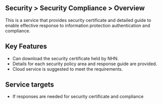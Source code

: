 ## Security > Security Compliance > Overview

This is a service that provides security certificate and detailed guide to enable effective response to information protection authentication and compliance.

## Key Features

* Can download the security certificate held by NHN.
* Details for each security policy area and response guide are provided.
* Cloud service is suggested to meet the requirements.

## Service targets

* If responses are needed for security certificate and compliance
